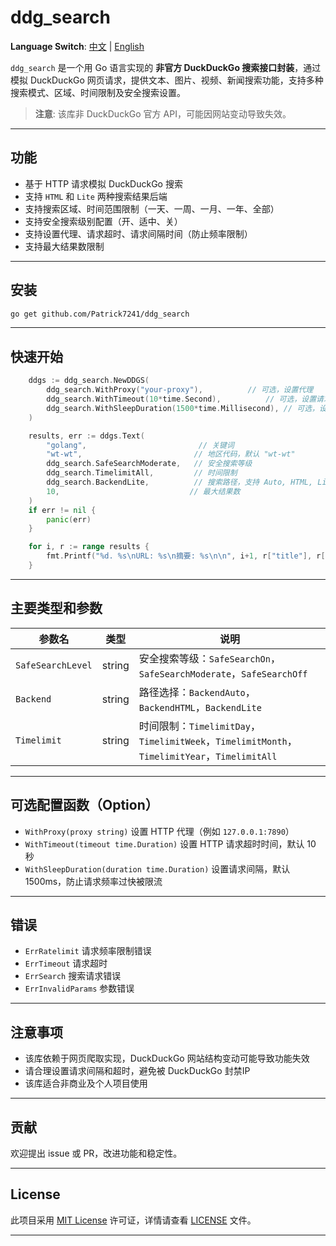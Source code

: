 # ddg\_search

**Language Switch**: [中文](README.md) | [English](README_en.md)

`ddg_search` 是一个用 Go 语言实现的 **非官方 DuckDuckGo 搜索接口封装**，通过模拟 DuckDuckGo 网页请求，提供文本、图片、视频、新闻搜索功能，支持多种搜索模式、区域、时间限制及安全搜索设置。

> **注意**: 该库非 DuckDuckGo 官方 API，可能因网站变动导致失效。

---

## 功能

* 基于 HTTP 请求模拟 DuckDuckGo 搜索
* 支持 `HTML` 和 `Lite` 两种搜索结果后端
* 支持搜索区域、时间范围限制（一天、一周、一月、一年、全部）
* 支持安全搜索级别配置（开、适中、关）
* 支持设置代理、请求超时、请求间隔时间（防止频率限制）
* 支持最大结果数限制

---

## 安装

```bash
go get github.com/Patrick7241/ddg_search
```

---

## 快速开始

```go
	ddgs := ddg_search.NewDDGS(
		ddg_search.WithProxy("your-proxy"),          // 可选，设置代理
		ddg_search.WithTimeout(10*time.Second),          // 可选，设置请求超时
		ddg_search.WithSleepDuration(1500*time.Millisecond), // 可选，设置请求间隔
	)

	results, err := ddgs.Text(
		"golang",                         // 关键词
		"wt-wt",                         // 地区代码，默认 "wt-wt"
		ddg_search.SafeSearchModerate,   // 安全搜索等级
		ddg_search.TimelimitAll,         // 时间限制
		ddg_search.BackendLite,          // 搜索路径，支持 Auto, HTML, Lite
		10,                             // 最大结果数
	)
	if err != nil {
		panic(err)
	}

	for i, r := range results {
		fmt.Printf("%d. %s\nURL: %s\n摘要: %s\n\n", i+1, r["title"], r["href"], r["body"])
	}
```

---

## 主要类型和参数

| 参数名               | 类型     | 说明                                                                                  |
| ----------------- | ------ |-------------------------------------------------------------------------------------|
| `SafeSearchLevel` | string | 安全搜索等级：`SafeSearchOn`，`SafeSearchModerate`，`SafeSearchOff`                          |
| `Backend`         | string | 路径选择：`BackendAuto`，`BackendHTML`，`BackendLite`                                      |
| `Timelimit`       | string | 时间限制：`TimelimitDay`，`TimelimitWeek`，`TimelimitMonth`，`TimelimitYear`，`TimelimitAll` |

---

## 可选配置函数（Option）

* `WithProxy(proxy string)` 设置 HTTP 代理（例如 `127.0.0.1:7890`）
* `WithTimeout(timeout time.Duration)` 设置 HTTP 请求超时时间，默认 10 秒
* `WithSleepDuration(duration time.Duration)` 设置请求间隔，默认 1500ms，防止请求频率过快被限流

---

## 错误

* `ErrRatelimit` 请求频率限制错误
* `ErrTimeout` 请求超时
* `ErrSearch` 搜索请求错误
* `ErrInvalidParams` 参数错误

---

## 注意事项

* 该库依赖于网页爬取实现，DuckDuckGo 网站结构变动可能导致功能失效
* 请合理设置请求间隔和超时，避免被 DuckDuckGo 封禁IP
* 该库适合非商业及个人项目使用

---

## 贡献

欢迎提出 issue 或 PR，改进功能和稳定性。

---

## License

此项目采用 [MIT License](LICENSE) 许可证，详情请查看 [LICENSE](LICENSE) 文件。

---



